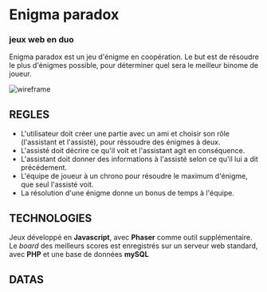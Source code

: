 # Enigma paradox
### jeux web en duo

Enigma paradox est un jeu d'énigme en coopération.
Le but est de résoudre le plus d'énigmes possible, pour déterminer quel sera le meilleur binome de joueur.

![wireframe](https://thumb.ibb.co/gVZO6Q/20170511_114718.jpg "wireframe 1")

## REGLES

* L'utilisateur doit créer une partie avec un ami et choisir son rôle (l'assistant et l'assisté), pour réssoudre des énigmes à deux.
* L'assisté doit décrire ce qu'il voit et l'assistant agit en conséquence.
* L'assistant doit donner des informations à l'assisté selon ce qu'il lui a dit précédement.
* L'équipe de joueur à un chrono pour résoudre le maximum d'énigme, que seul l'assisté voit.
* La résolution d'une énigme donne un bonus de temps à l'équipe.

## TECHNOLOGIES

Jeux développé en **Javascript**, avec **Phaser** comme outil supplémentaire.
Le _board_ des meilleurs scores est enregistrés sur un serveur web standard, avec **PHP** et une base de données **mySQL**

## DATAS